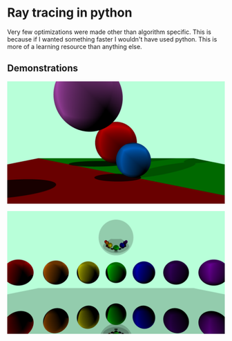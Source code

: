 # Ray tracing in python

Very few optimizations were made other than algorithm specific. This is because if I wanted something faster I wouldn't have used python. This is more of a learning resource than anything else.

## Demonstrations

![spheres](img/spheres.png)

![mirrors](img/mirrors.png)
